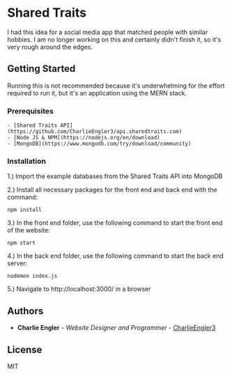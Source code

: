 # Shared Traits

I had this idea for a social media app that matched people with similar hobbies. I am no longer working on this and certainly didn't finish it, so it's very rough around the edges.

## Getting Started

Running this is not recommended because it's underwhelming for the effort required to run it, but it's an application using the MERN stack.

### Prerequisites

    - [Shared Traits API](https://github.com/CharlieEngler3/api.sharedtraits.com)
    - [Node JS & NPM](https://nodejs.org/en/download)
    - [MongoDB](https://www.mongodb.com/try/download/community)

### Installation

  1.) Import the example databases from the Shared Traits API into MongoDB

  2.) Install all necessary packages for the front end and back end with the command:
  
    npm install

  3.) In the front end folder, use the following command to start the front end of the website:
  
    npm start
  
  4.) In the back end folder, use the following command to start the back end server:
  
    nodemon index.js
      
  5.) Navigate to http://localhost:3000/ in a browser

## Authors

  - **Charlie Engler** - *Website Designer and Programmer* -
    [CharlieEngler3](https://github.com/CharlieEngler3)

## License

MIT
